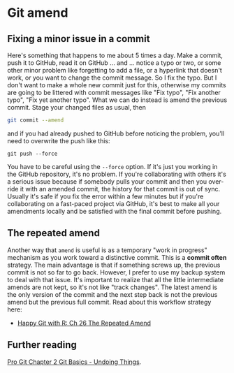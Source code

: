 # Git amend



## Fixing a minor issue in a commit

Here's something that happens to me about 5 times a day. Make a commit, push it to GitHub, read it on GitHub ... and ... notice a typo or two, or some other minor problem like forgetting to add a file, or a hyperlink that doesn't work, or you want to change the commit message. So I fix the typo. But I don't want to make a whole new commit just for this, otherwise my commits are going to be littered with commit messages like "Fix typo", "Fix another typo", "Fix yet another typo". What we can do instead is amend the previous commit. Stage your changed files as usual, then

```bash
git commit --amend
```

and if you had already pushed to GitHub before noticing the problem, you'll need to overwrite the push like this:

```
git push --force
```

You have to be careful using the `--force` option. If it's just you working in the GitHub repository, it's no problem. If you're collaborating with others it's a serious issue because if somebody pulls your commit and then you over-ride it with an amended commit, the history for that commit is out of sync. Usually it's safe if you fix the error within a few minutes but if you're collaborating on a fast-paced project via GitHub, it's best to make all your amendments locally and be satisfied with the final commit before pushing.



## The repeated amend

Another way that `amend` is useful is as a temporary "work in progress" mechanism as you work toward a distinctive commit. This is a **commit often** strategy. The main advantage is that if something screws up, the previous commit is not so far to go back. However, I prefer to use my backup system to deal with that issue. It's important to realize that all the little intermediate amends are not kept, so it's not like "track changes". The latest amend is the only version of the commit and the next step back is not the previous amend but the previous full commit. Read about this workflow strategy here:

* [Happy Git with R: Ch 26 The Repeated Amend](https://happygitwithr.com/repeated-amend.html#repeated-amend)


## Further reading
[Pro Git Chapter 2 Git Basics - Undoing Things](https://git-scm.com/book/en/v2/Git-Basics-Undoing-Things).




